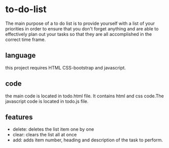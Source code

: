 # to-do-list
The main purpose of a to do list is to provide yourself with a list of your priorities in order to ensure that you don't forget anything and are able to effectively plan out your tasks so that they are all accomplished in the correct time frame.
## language
this project requires HTML CSS-bootstrap and javascript.
## code
the main code is located in todo.html file. It contains html and css code.The javascript code is located in todo.js file.
## features
* delete: deletes the list item one by one
* clear: clears the list all at once
* add: adds item number, heading and description of the task to perform.
